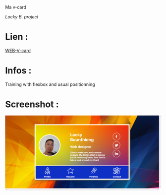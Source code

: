 Ma v-card

_Locky B. project_

# Lien :
[WEB-V-card](https://lockybounty.github.io/V-card/)

# Infos :

Training with flexbox and usual positionning

# Screenshot :

![Alt text](https://github.com/LockyBounty/V-card/blob/master/images/v-card_index.html.png "Normal 1st page")
